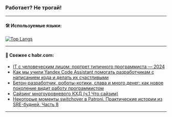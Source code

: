 ### Работает? Не трогай!

---
<!--
#### 🛠️ Technical stack:

![Java](https://img.shields.io/badge/Java-informational?logo=Oracle&style=flat&logoColor=white&color=FF4500)
![Kotlin](https://img.shields.io/badge/Kotlin-informational?logo=Kotlin&style=flat&logoColor=white&color=774D97)
![TS](https://img.shields.io/badge/TypeScript-informational?logo=typeScript&style=flat&logoColor=black&color=017acc)
![Python](https://img.shields.io/badge/Python-informational?logo=Python&style=flat&logoColor=black&color=ffdd54) <br>
![Spring](https://img.shields.io/badge/Spring-informational?logo=Spring&style=flat&logoColor=white&color=6DB33F) 
![SpringBoot](https://img.shields.io/badge/SpringBoot-informational?logo=SpringBoot&style=flat&logoColor=white&color=6DB33F)
![Nest](https://img.shields.io/badge/NestJS-informational?logo=NestJS&style=flat&logoColor=white&color=E0234E) 
![NodeJS](https://img.shields.io/badge/NodeJS-informational?logo=node.js&style=flat&logoColor=white&color=70A760)<br>
![PostgreSQL](https://img.shields.io/badge/PostgreSQL-informational?logo=PostgreSQL&style=flat&logoColor=white&color=DAA520)
![MongoDB](https://img.shields.io/badge/MongoDB-informational?logo=MongoDB&style=flat&logoColor=white&color=870000)
![Apache](https://img.shields.io/badge/Apache-informational?logo=apache&style=flat&logoColor=white&color=f74e28)

___ 
-->

#### 🛠️ Используемые языки:

[![Top Langs](https://github-readme-stats-u2qms2cxw-advtsettinggmailcoms-projects.vercel.app/api/top-langs/?username=zloylis&langs_count=10&hide_title=true&title_color=e6edf3&size_weight=0.5&count_weight=0.5&layout=compact&hide_progress=true&hide_border=true&theme=dracula)](https://github.com/zloylis)

<!---


####  :octocat:&nbsp;&nbsp; Статистика:

![GitHub stats](https://github-readme-stats-u2qms2cxw-advtsettinggmailcoms-projects.vercel.app/api?username=zloylis&show_icons=true&hide_border=true&theme=dracula&title_color=e6edf3&include_all_commits=true&count_private=true&hide_rank=false&hide_title=true&rank_icon=github)
-->
---

#### 💬 Свежее с habr.com:

<!-- BLOG-POST-LIST:START -->
- [IT с человеческим лицом: портрет типичного программиста — 2024](https://habr.com/ru/specials/842562/?utm_source=habrahabr&utm_medium=rss&utm_campaign=842562)
- [Как мы учили Yandex Code Assistant помогать разработчикам с написанием кода и делать их счастливыми](https://habr.com/ru/companies/yandex/articles/841436/?utm_source=habrahabr&utm_medium=rss&utm_campaign=841436)
- [Бетон-разработчик, роботы-котики, слава и много денег: как новое поколение видит работу программистом](https://habr.com/ru/companies/ru_mts/articles/842688/?utm_source=habrahabr&utm_medium=rss&utm_campaign=842688)
- [Сайзинг многоуровневого КХД &lpar;ч.1 Что сайзим&rpar;](https://habr.com/ru/articles/827668/?utm_source=habrahabr&utm_medium=rss&utm_campaign=827668)
- [Некоторые моменты switchover в Patroni. Практические истории из SRE-будней. Часть 8](https://habr.com/ru/companies/flant/articles/840568/?utm_source=habrahabr&utm_medium=rss&utm_campaign=840568)
<!-- BLOG-POST-LIST:END -->

---
